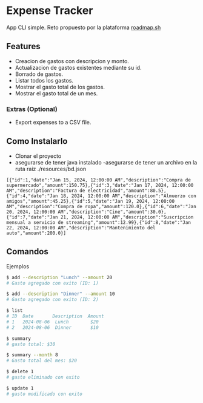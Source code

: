 # Expense Tracker

App CLI simple. Reto propuesto por la plataforma [roadmap.sh](https://roadmap.sh/projects/expense-tracker)

## Features

- Creacion de gastos con descripcion y monto.
- Actualizacion de gastos existentes mediante su id.
- Borrado de gastos.
- Listar todos los gastos.
- Mostrar el gasto total de los gastos.
- Mostrar el gasto total de un mes.

### Extras (Optional)

- Export expenses to a CSV file.

## Como Instalarlo
- Clonar el proyecto
- asegurarse de tener java instalado
-asegurarse de tener un archivo en la ruta raiz ./resources/bd.json
```
[{"id":1,"date":"Jan 15, 2024, 12:00:00 AM","description":"Compra de supermercado","amount":150.75},{"id":3,"date":"Jan 17, 2024, 12:00:00 AM","description":"Factura de electricidad","amount":80.5},{"id":4,"date":"Jan 18, 2024, 12:00:00 AM","description":"Almuerzo con amigos","amount":45.25},{"id":5,"date":"Jan 19, 2024, 12:00:00 AM","description":"Compra de ropa","amount":120.0},{"id":6,"date":"Jan 20, 2024, 12:00:00 AM","description":"Cine","amount":30.0},{"id":7,"date":"Jan 21, 2024, 12:00:00 AM","description":"Suscripcion mensual a servicio de streaming","amount":12.99},{"id":8,"date":"Jan 22, 2024, 12:00:00 AM","description":"Mantenimiento del auto","amount":200.0}]
```

## Comandos

Ejemplos

```bash
$ add --description "Lunch" --amount 20
# Gasto agregado con exito (ID: 1)

$ add --description "Dinner" --amount 10
# Gasto agregado con exito (ID: 2)

$ list
# ID  Date       Description  Amount
# 1   2024-08-06  Lunch        $20
# 2   2024-08-06  Dinner       $10

$ summary
# gasto total: $30

$ summary --month 8
# Gasto total del mes: $20

$ delete 1
# gasto eliminado con exito

$ update 1
# gasto modificado con exito

